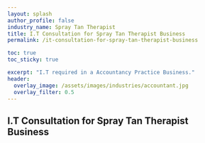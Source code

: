 ```yaml
---
layout: splash 
author_profile: false 
industry_name: Spray Tan Therapist
title: I.T Consultation for Spray Tan Therapist Business
permalink: /it-consultation-for-spray-tan-therapist-business

toc: true
toc_sticky: true

excerpt: "I.T required in a Accountancy Practice Business."
header:
  overlay_image: /assets/images/industries/accountant.jpg
  overlay_filter: 0.5 
---
```


## I.T Consultation for Spray Tan Therapist Business
